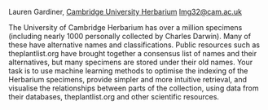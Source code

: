 Lauren Gardiner, [Cambridge University
Herbarium](Cambridge_University_Herbarium "wikilink")
<lmg32@cam.ac.uk>

The University of Cambridge Herbarium has over a million specimens
(including nearly 1000 personally collected by Charles Darwin). Many of
these have alternative names and classifications. Public resources such
as theplantlist.org have brought together a consensus list of names and
their alternatives, but many specimens are stored under their old names.
Your task is to use machine learning methods to optimise the indexing of
the Herbarium specimens, provide simpler and more intuitive retrieval,
and visualise the relationships between parts of the collection, using
data from their databases, theplantlist.org and other scientific
resources.